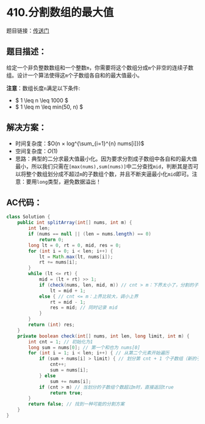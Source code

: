 # 410.分割数组的最大值
题目链接：[传送门](https://leetcode-cn.com/problems/split-array-largest-sum/)

## 题目描述：
给定一个非负整数数组和一个整数`m`，你需要将这个数组分成`m`个非空的连续子数组。设计一个算法使得这`m`个子数组各自和的最大值最小。

**注意**：数组长度`n`满足以下条件:

- $ 1 \leq n \leq 1000 $
- $ 1 \leq m \leq min(50, n) $

## 解决方案：
- 时间复杂度：$O(n × log^{\sum_{i=1}^{n} nums[i]})$
- 空间复杂度：$O(1)$
- 思路：典型的二分求最大值最小化。因为要求分割成子数组中各自和的最大值最小，所以我们只需在`[max(nums),sum(nums)]`中二分查找`mid`，判断其是否可以将整个数组划分成不超过`m`的子数组个数，并且不断夹逼最小化`mid`即可。注意：要用`long`类型，避免数据溢出！

## AC代码：
```java
class Solution {
	public int splitArray(int[] nums, int m) {
		int len;
		if (nums == null || (len = nums.length) == 0)
			return 0;
		long lt = 0, rt = 0, mid, res = 0;
		for (int i = 0; i < len; i++) {
			lt = Math.max(lt, nums[i]);
			rt += nums[i];
		}
		while (lt <= rt) {
			mid = (lt + rt) >> 1;
			if (check(nums, len, mid, m)) // cnt > m：下界太小了，分割的子数组太多，调大下界
				lt = mid + 1;
			else { // cnt <= m：上界比较大，调小上界
				rt = mid - 1;
				res = mid; // 同时记录 mid
			}
		}
		return (int) res;
	}
	private boolean check(int[] nums, int len, long limit, int m) {
		int cnt = 1; // 初始化为1
		long sum = nums[0]; // 第一个和也为 nums[0]
		for (int i = 1; i < len; i++) { // 从第二个元素开始遍历
			if (sum + nums[i] > limit) { // 划分第 cnt + 1 个子数组（新的子数组的第一个元素）
				cnt++;
				sum = nums[i];
			} else
				sum += nums[i];
			if (cnt > m) // 当划分的子数组个数超过m时，直接返回true
				return true;
		}
		return false; // 找到一种可能的分割方案
	}
}
```